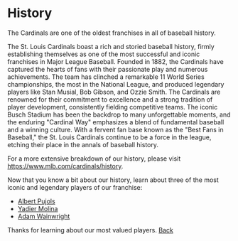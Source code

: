 # History

The Cardinals are one of the oldest franchises in all of baseball history. 

The St. Louis Cardinals boast a rich and storied baseball history, firmly establishing themselves as one of the most successful and iconic franchises in Major League Baseball. Founded in 1882, the Cardinals have captured the hearts of fans with their passionate play and numerous achievements. The team has clinched a remarkable 11 World Series championships, the most in the National League, and produced legendary players like Stan Musial, Bob Gibson, and Ozzie Smith. The Cardinals are renowned for their commitment to excellence and a strong tradition of player development, consistently fielding competitive teams. The iconic Busch Stadium has been the backdrop to many unforgettable moments, and the enduring "Cardinal Way" emphasizes a blend of fundamental baseball and a winning culture. With a fervent fan base known as the "Best Fans in Baseball," the St. Louis Cardinals continue to be a force in the league, etching their place in the annals of baseball history.

For a more extensive breakdown of our history, please visit https://www.mlb.com/cardinals/history. 

Now that you know a bit about our history, learn about three of the most iconic and legendary players of our franchise:

- [Albert Pujols](https://github.com/wardenevanMU/IT1600MarkdownPages/edit/Master/AlbertPujols.md)
- [Yadier Molina](https://github.com/wardenevanMU/IT1600MarkdownPages/edit/Master/YadierMolina.md)
- [Adam Wainwright](https://github.com/wardenevanMU/IT1600MarkdownPages/edit/Master/AdamWainwright.md)

Thanks for learning about our most valued players. 
[Back](https://github.com/wardenevanMU/IT1600MarkdownPages/edit/Master/README.md)
